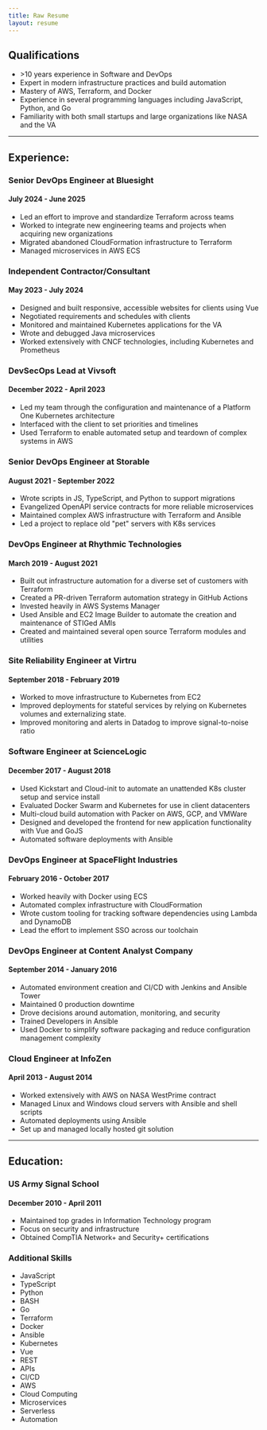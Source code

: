 ```yaml
---
title: Raw Resume
layout: resume
---
```

<div class="jobs-list qual-container">  
<Card class="job">

## Qualifications
* \>10 years experience in Software and DevOps
* Expert in modern infrastructure practices and build automation
* Mastery of AWS, Terraform, and Docker
* Experience in several programming languages including JavaScript, Python, and Go
* Familiarity with both small startups and large organizations like NASA and the VA

</Card>
</div>

-------------------------------------------

## Experience:
<div class="jobs-list">
<Card class="job">

### Senior DevOps Engineer at Bluesight
#### July 2024 - June 2025
* Led an effort to improve and standardize Terraform across teams
* Worked to integrate new engineering teams and projects when acquiring new organizations
* Migrated abandoned CloudFormation infrastructure to Terraform
* Managed microservices in AWS ECS

</Card>
<Card class="job">

### Independent Contractor/Consultant
#### May 2023 - July 2024
* Designed and built responsive, accessible websites for clients using Vue
* Negotiated requirements and schedules with clients
* Monitored and maintained Kubernetes applications for the VA
* Wrote and debugged Java microservices
* Worked extensively with CNCF technologies, including Kubernetes and Prometheus

</Card>
<Card class="job">

### DevSecOps Lead at Vivsoft
#### December 2022 - April 2023
* Led my team through the configuration and maintenance of a Platform One Kubernetes architecture
* Interfaced with the client to set priorities and timelines
* Used Terraform to enable automated setup and teardown of complex systems in AWS

</Card>
<Card class="job">

### Senior DevOps Engineer at Storable
#### August 2021 - September 2022
* Wrote scripts in JS, TypeScript, and Python to support migrations
* Evangelized OpenAPI service contracts for more reliable microservices
* Maintained complex AWS infrastructure with Terraform and Ansible
* Led a project to replace old "pet" servers with K8s services

</Card>
<Card class="job">

### DevOps Engineer at Rhythmic Technologies
#### March 2019 - August 2021
* Built out infrastructure automation for a diverse set of customers with Terraform
* Created a PR-driven Terraform automation strategy in GitHub Actions
* Invested heavily in AWS Systems Manager
* Used Ansible and EC2 Image Builder to automate the creation and maintenance of STIGed AMIs
* Created and maintained several open source Terraform modules and utilities

</Card>
<Card class="job">

### Site Reliability Engineer at Virtru
#### September 2018 - February 2019
* Worked to move infrastructure to Kubernetes from EC2
* Improved deployments for stateful services by relying on Kubernetes volumes and externalizing state.
* Improved monitoring and alerts in Datadog to improve signal-to-noise ratio

</Card>
<Card class="job">

### Software Engineer at ScienceLogic
#### December 2017 - August 2018
* Used Kickstart and Cloud-init to automate an unattended K8s cluster setup and service install
* Evaluated Docker Swarm and Kubernetes for use in client datacenters
* Multi-cloud build automation with Packer on AWS, GCP, and VMWare
* Designed and developed the frontend for new application functionality with Vue and GoJS
* Automated software deployments with Ansible

</Card>
<Card class="job">

### DevOps Engineer at SpaceFlight Industries
#### February 2016 - October 2017
* Worked heavily with Docker using ECS
* Automated complex infrastructure with CloudFormation
* Wrote custom tooling for tracking software dependencies using Lambda and DynamoDB
* Lead the effort to implement SSO across our toolchain

</Card>
<Card class="job">

### DevOps Engineer at Content Analyst Company
#### September 2014 - January 2016
* Automated environment creation and CI/CD with Jenkins and Ansible Tower
* Maintained 0 production downtime
* Drove decisions around automation, monitoring, and security
* Trained Developers in Ansible
* Used Docker to simplify software packaging and reduce configuration management complexity

</Card>
<Card class="job">

### Cloud Engineer at InfoZen
#### April 2013 - August 2014
* Worked extensively with AWS on NASA WestPrime contract
* Managed Linux and Windows cloud servers with Ansible and shell scripts
* Automated deployments using Ansible
* Set up and managed locally hosted git solution

</Card>

<Card class="filler job" />
</div>

-------------------------------------------

## Education:
<div class="education-list">
<Card class="education">

### US Army Signal School
#### December 2010 - April 2011
* Maintained top grades in Information Technology program
* Focus on security and infrastructure
* Obtained CompTIA Network+ and Security+ certifications

</Card>

<Card class="education skills">

### Additional Skills
- JavaScript
- TypeScript
- Python
- BASH
- Go
- Terraform
- Docker
- Ansible
- Kubernetes
- Vue
- REST
- APIs
- CI/CD
- AWS
- Cloud Computing
- Microservices
- Serverless
- Automation


</Card>

</div>

